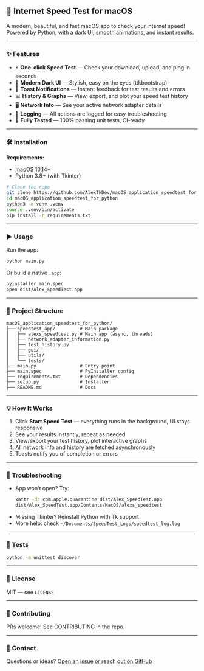 ## 🚀 Internet Speed Test for macOS

A modern, beautiful, and fast macOS app to check your internet speed! Powered by Python, with a dark UI, smooth animations, and instant results. 

---

### ✨ Features
- ⚡ **One-click Speed Test** — Check your download, upload, and ping in seconds
- 🌙 **Modern Dark UI** — Stylish, easy on the eyes (ttkbootstrap)
- 🔔 **Toast Notifications** — Instant feedback for test results and errors
- 📊 **History & Graphs** — View, export, and plot your speed test history
- 🖥️ **Network Info** — See your active network adapter details
- 📝 **Logging** — All actions are logged for easy troubleshooting
- 🧪 **Fully Tested** — 100% passing unit tests, CI-ready

---

### 🛠️ Installation
**Requirements:**
- macOS 10.14+
- Python 3.8+ (with Tkinter)

```bash
# Clone the repo
git clone https://github.com/AlexTkDev/macOS_application_speedtest_for_python.git
cd macOS_application_speedtest_for_python
python3 -m venv .venv
source .venv/bin/activate
pip install -r requirements.txt
```

---

### ▶️ Usage
Run the app:
```bash
python main.py
```
Or build a native `.app`:
```bash
pyinstaller main.spec
open dist/Alex_SpeedTest.app
```

---

### 🧩 Project Structure
```
macOS_application_speedtest_for_python/
├── speedtest_app/         # Main package
│   ├── alexs_speedtest.py # Main app (async, threads)
│   ├── network_adapter_information.py
│   ├── test_history.py
│   ├── gui/
│   ├── utils/
│   └── tests/
├── main.py                # Entry point
├── main.spec              # PyInstaller config
├── requirements.txt       # Dependencies
├── setup.py               # Installer
├── README.md              # Docs
```

---

### 💡 How It Works
1. Click **Start Speed Test** — everything runs in the background, UI stays responsive
2. See your results instantly, repeat as needed
3. View/export your test history, plot interactive graphs
4. All network info and history are fetched asynchronously
5. Toasts notify you of completion or errors

---

### 🐞 Troubleshooting
- App won't open? Try:
  ```bash
  xattr -dr com.apple.quarantine dist/Alex_SpeedTest.app
  dist/Alex_SpeedTest.app/Contents/MacOS/alexs_speedtest
  ```
- Missing Tkinter? Reinstall Python with Tk support
- More help: check `~/Documents/SpeedTest_Logs/speedtest_log.log`

---

### 🧪 Tests
```bash
python -m unittest discover
```

---

### 📄 License
MIT — see `LICENSE`

---

### 🤝 Contributing
PRs welcome! See CONTRIBUTING in the repo.

---

### 💬 Contact
Questions or ideas? [Open an issue or reach out on GitHub](https://github.com/AlexTkDev)